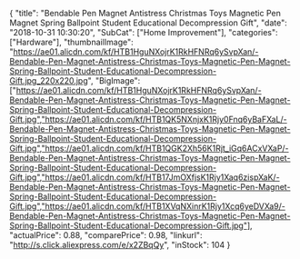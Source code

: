 {
	"title": "Bendable Pen Magnet Antistress Christmas Toys Magnetic Pen Magnet Spring Ballpoint Student Educational Decompression Gift",
	"date": "2018-10-31 10:30:20",
	"SubCat": ["Home Improvement"],
	"categories": ["Hardware"],
	"thumbnailImage": "https://ae01.alicdn.com/kf/HTB1HguNXojrK1RkHFNRq6ySvpXan/-Bendable-Pen-Magnet-Antistress-Christmas-Toys-Magnetic-Pen-Magnet-Spring-Ballpoint-Student-Educational-Decompression-Gift.jpg_220x220.jpg",
	"BigImage": ["https://ae01.alicdn.com/kf/HTB1HguNXojrK1RkHFNRq6ySvpXan/-Bendable-Pen-Magnet-Antistress-Christmas-Toys-Magnetic-Pen-Magnet-Spring-Ballpoint-Student-Educational-Decompression-Gift.jpg","https://ae01.alicdn.com/kf/HTB1QK5NXnjxK1Rjy0Fnq6yBaFXaL/-Bendable-Pen-Magnet-Antistress-Christmas-Toys-Magnetic-Pen-Magnet-Spring-Ballpoint-Student-Educational-Decompression-Gift.jpg","https://ae01.alicdn.com/kf/HTB1QGK2Xh56K1Rjt_iGq6ACxVXaP/-Bendable-Pen-Magnet-Antistress-Christmas-Toys-Magnetic-Pen-Magnet-Spring-Ballpoint-Student-Educational-Decompression-Gift.jpg","https://ae01.alicdn.com/kf/HTB17JmOXfjsK1Rjy1Xaq6zispXaK/-Bendable-Pen-Magnet-Antistress-Christmas-Toys-Magnetic-Pen-Magnet-Spring-Ballpoint-Student-Educational-Decompression-Gift.jpg","https://ae01.alicdn.com/kf/HTB1XVqNXinrK1Rjy1Xcq6yeDVXa9/-Bendable-Pen-Magnet-Antistress-Christmas-Toys-Magnetic-Pen-Magnet-Spring-Ballpoint-Student-Educational-Decompression-Gift.jpg"],
	"actualPrice": 0.88,
	"comparePrice": 0.98,
	"linkurl": "http://s.click.aliexpress.com/e/x2ZBqQy",
	"inStock": 104
}
